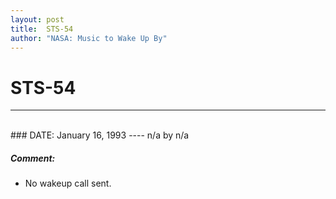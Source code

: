 ```yaml
---
layout: post
title:  STS-54
author: "NASA: Music to Wake Up By"
---
```


# STS-54
----
<br/>
### DATE: January 16, 1993
----
n/a by n/a

##### Comment:
* No wakeup call sent.
